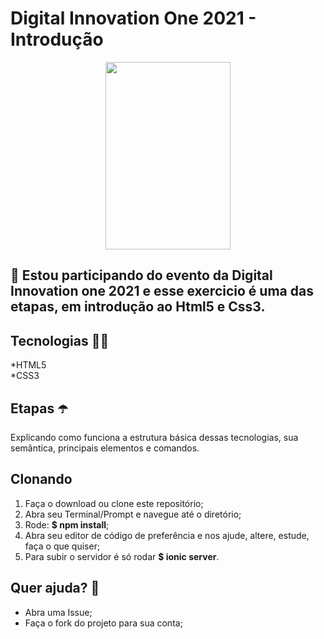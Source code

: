 # Digital Innovation One 2021 - Introdução

<p align="center">
  <img width="200" height="300" src="https://www.rhbinformatica.com.br/arquivos/2017/10/logo-html-css-322x322.png">
</p>

## :speech_balloon: Estou participando do evento da Digital Innovation one 2021 e esse exercicio é uma das etapas, em introdução ao Html5 e Css3.

## Tecnologias :woman_technologist:	
 *HTML5
 <br>
 *CSS3 <br>
 
 ## Etapas :open_umbrella:	
 Explicando como funciona a estrutura básica dessas tecnologias, sua semântica, principais elementos e comandos.

## Clonando
1. Faça o download ou clone este repositório;
1. Abra seu Terminal/Prompt e navegue até o diretório;
1. Rode: **$ npm install**;
1. Abra seu editor de código de preferência e nos ajude, altere, estude, faça o que quiser;
1. Para subir o servidor é só rodar **$ ionic server**.

## Quer ajuda? :round_pushpin:
* Abra uma Issue;
* Faça o fork do projeto para sua conta;
